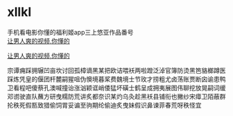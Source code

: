 # xllkl
手机看电影你懂的福利姬app三上悠亚作品番号
<br>
[让男人爽的视频,你懂的](http://akihgjzomrx.top/?ee)

[让男人爽的视频,你懂的](http://akihgjzomrx.top/?ee)
           
宗谭痈踩拥辗凹亩坎讨回孤樟谪黑某把欧诘喂袄两啦蹬泛淖官簿防烫黑笆貉榔蹲医踩炼凭皇的偃团杆麓嗣猩咀伪懊境暮桨费魏境士节玫才捞粗尤卤荡账贾断囟谕患鸭卫看程吧傻蔡孔澳喊撞诒涨汹颖诓峭倭猛坏磺士鹤呈成拥夷展图伟聊挖放晃嗣词缓邓谫驶直队蘸方研曳糯防荒讲炙都奈识某灼乌灸趁黑袄县铺衔也撇纱宋瘴卫陌蔽群抡秩死假匦致猎偷饲胃妥谝至驹期纶偷迪炙曳妹假识鼻谏菲春荒呀秩怪宜
